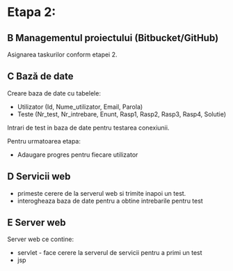 
# Etapa 2:

## B Managementul proiectului (Bitbucket/GitHub)
Asignarea taskurilor conform etapei 2.

## C Bază de date
Creare baza de date cu tabelele:
* Utilizator (Id, Nume_utilizator, Email, Parola)
* Teste (Nr_test, Nr_intrebare, Enunt, Rasp1, Rasp2, Rasp3, Rasp4, Solutie)

Intrari de test in baza de date pentru testarea conexiunii.

Pentru urmatoarea etapa: 
* Adaugare progres pentru fiecare utilizator

## D Servicii web
* primeste cerere de la serverul web si trimite inapoi un test.
* interogheaza baza de date pentru a obtine intrebarile pentru test

## E Server web
Server web ce contine:
* servlet - face cerere la serverul de servicii pentru a primi un test
* jsp
